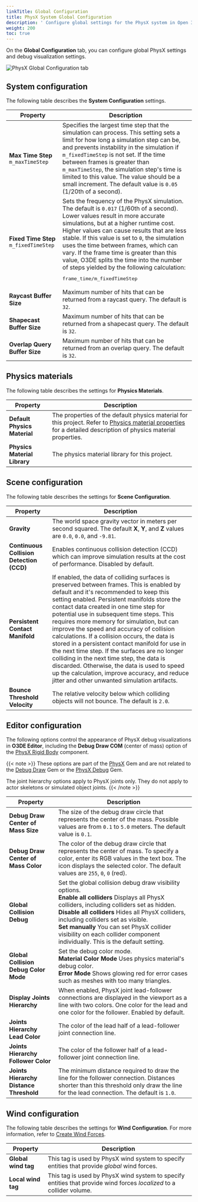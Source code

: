 ```yaml
---
linkTitle: Global Configuration
title: PhysX System Global Configuration
description: ' Configure global settings for the PhysX system in Open 3D Engine (O3DE). '
weight: 200
toc: true
---
```


On the **Global Configuration** tab, you can configure global PhysX settings and debug visualization settings.

![PhysX Global Configuration tab](/images/user-guide/interactivity/physics/nvidia-physx/configuring/physx-configuration-1.png)

## System configuration 

The following table describes the **System Configuration** settings.

| Property | Description |
| - | - |
| **Max Time Step** `m_maxTimeStep` | Specifies the largest time step that the simulation can process. This setting sets a limit for how long a simulation step can be, and prevents instability in the simulation if `m_fixedTimeStep` is not set. If the time between frames is greater than `m_maxTimeStep`, the simulation step's time is limited to this value. The value should be a small increment. The default value is `0.05` (1/20th of a second). |
| **Fixed Time Step** `m_fixedTimeStep` | Sets the frequency of the PhysX simulation. The default is `0.017` (1/60th of a second). Lower values result in more accurate simulations, but at a higher runtime cost. Higher values can cause results that are less stable. If this value is set to `0`, the simulation uses the time between frames, which can vary. If the frame time is greater than this value, O3DE splits the time into the number of steps yielded by the following calculation: <pre>frame_time/m_fixedTimeStep</pre> |
| **Raycast Buffer Size** | Maximum number of hits that can be returned from a raycast query.  The default is `32`. |
| **Shapecast Buffer Size** | Maximum number of hits that can be returned from a shapecast query.  The default is `32`. |
| **Overlap Query Buffer Size** | Maximum number of hits that can be returned from an overlap query.  The default is `32`. |

## Physics materials 

The following table describes the settings for **Physics Materials**.

| Property | Description |
| - | - |
| **Default Physics Material** | The properties of the default physics material for this project. Refer to [Physics material properties](/docs/user-guide/interactivity/physics/nvidia-physx/materials/#physics-material-properties) for a detailed description of physics material properties. |
| **Physics Material Library** | The physics material library for this project. |

## Scene configuration 

The following table describes the settings for **Scene Configuration**.

| Property | Description |
| - | - |
| **Gravity** |  The world space gravity vector in meters per second squared. The default **X**, **Y**, and **Z** values are `0.0`, `0.0`, and `-9.81`. |
| **Continuous Collision Detection (CCD)** |  Enables continuous collision detection (CCD) which can improve simulation results at the cost of performance. Disabled by default. |
| **Persistent Contact Manifold** |  If enabled, the data of colliding surfaces is preserved between frames. This is enabled by default and it's recommended to keep this setting enabled. Persistent manifolds store the contact data created in one time step for potential use in subsequent time steps. This requires more memory for simulation, but can improve the speed and accuracy of collision calculations. If a collision occurs, the data is stored in a persistent contact manifold for use in the next time step. If the surfaces are no longer colliding in the next time step, the data is discarded. Otherwise, the data is used to speed up the calculation, improve accuracy, and reduce jitter and other unwanted simulation artifacts. |
| **Bounce Threshold Velocity** |  The relative velocity below which colliding objects will not bounce. The default is `2.0`.  |

## Editor configuration 

The following options control the appearance of PhysX debug visualizations in **O3DE Editor**, including the **Debug Draw COM** (center of mass) option of the [PhysX Rigid Body](/docs/user-guide/components/reference/physx/rigid-body/) component.

{{< note >}}
These options are part of the [PhysX](/docs/user-guide/gems/reference/physics/nvidia/physx/) Gem and are not related to the [Debug Draw](/docs/user-guide/gems/reference/debug/debug-draw/) Gem or the [PhysX Debug](/docs/user-guide/gems/reference/physics/nvidia/physx-debug/) Gem.

The joint hierarchy options apply to PhysX joints only. They do not apply to actor skeletons or simulated object joints.
{{< /note >}}

| Property | Description |
| - | - |
| **Debug Draw Center of Mass Size** | The size of the debug draw circle that represents the center of the mass. Possible values are from `0.1` to `5.0` meters.  The default value is `0.1`.  |
| **Debug Draw Center of Mass Color** | The color of the debug draw circle that represents the center of mass. To specify a color, enter its RGB values in the text box. The icon displays the selected color. The default values are `255`, `0`, `0` (red).  |
| **Global Collision Debug** | Set the global collision debug draw visibility options.<br />**Enable all colliders** Displays all PhysX colliders, including colliders set as hidden.<br />**Disable all colliders** Hides all PhysX colliders, including colliders set as visible.<br />**Set manually** You can set PhysX collider visibility on each collider component individually. This is the default setting. |
| **Global Collision Debug Color Mode** | Set the debug color mode.<br />**Material Color Mode** Uses physics material's debug color.<br />**Error Mode** Shows glowing red for error cases such as meshes with too many triangles. |
| **Display Joints Hierarchy** | When enabled, PhysX joint lead-follower connections are displayed in the viewport as a line with two colors. One color for the lead and one color for the follower. Enabled by default. |
| **Joints Hierarchy Lead Color** | The color of the lead half of a lead-follower joint connection line. |
| **Joints Hierarchy Follower Color** | The color of the follower half of a lead-follower joint connection line. |
| **Joints Hierarchy Distance Threshold** | The minimum distance required to draw the line for the follower connection. Distances shorter than this threshold only draw the line for the lead connection. The default is `1.0`. |

## Wind configuration 

The following table describes the settings for **Wind Configuration**. For more information, refer to [Create Wind Forces](/docs/learning-guide/tutorials/physx/wind-provider).

| Property | Description |
| --- | --- |
| **Global wind tag** | This tag is used by PhysX wind system to specify entities that provide *global* wind forces. |
| **Local wind tag** | This tag is used by PhysX wind system to specify entities that provide wind forces *localized* to a collider volume. |
